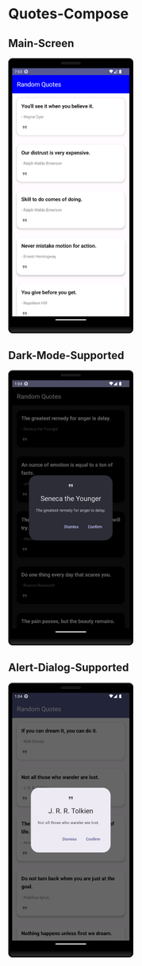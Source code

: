 # Quotes-Compose

## Main-Screen

<img src="https://github.com/KhubaibKhan4/Quotes-Compose/blob/master/Screenshot_20230909_190420.png" height="50%" width="50%"/>

## Dark-Mode-Supported

<img src="https://github.com/KhubaibKhan4/Quotes-Compose/blob/master/Screenshot_20230915_010431.png" height="50%" width="50%"/>

## Alert-Dialog-Supported

<img src="https://github.com/KhubaibKhan4/Quotes-Compose/blob/master/Screenshot_20230915_010453.png" height="50%" width="50%"/>
